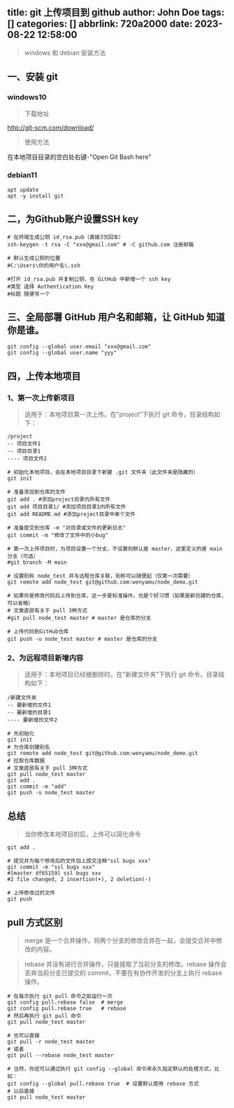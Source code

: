 title: git 上传项目到 github
author: John Doe
tags: []
categories: []
abbrlink: 720a2000
date: 2023-08-22 12:58:00
---
> windows 和 debian 安装方法
<!-- more -->
<!-- toc -->
## 一、安装 git
### windows10
> 下载地址

http://git-scm.com/download/
> 使用方法

在本地项目目录的空白处右键-"Open Git Bash here"

### debian11
```shell
apt update
apt -y install git
```

## 二，为Github账户设置SSH key
```shell
# 在终端生成公钥 id_rsa.pub（直接3次回车）
ssh-keygen -t rsa -C "xxx@gmail.com" # -C github.com 注册邮箱

# 默认生成公钥的位置
#C:\Users\你的用户名\.ssh

#打开 id_rsa.pub 并复制公钥，在 GitHub 中新增一个 ssh key
#类型 选择 Authentication Key
#标题 随便写一个
```
## 三、全局部署 GitHub 用户名和邮箱，让 GitHub 知道你是谁。
```shell
git config --global user.email "xxx@gmail.com"
git config --global user.name "yyy"
```
## 四，上传本地项目
### 1、第一次上传新项目
> 适用于：本地项目第一次上传。在"project"下执行 git 命令，目录结构如下：
```
/project
-- 项目文件1
-- 项目目录1
---- 项目文件2
```
```shell
# 初始化本地项目，会在本地项目目录下新建 .git 文件夹（此文件夹是隐藏的）
git init

# 准备添加到仓库的文件
git add . #添加project目录内所有文件
git add 项目目录1/ #添加项目目录1内所有文件
git add README.md #添加project目录中单个文件

# 准备提交到仓库 -m "对目录或文件的更新日志"
git commit -m "修改了文件中的小bug"

# 第一次上传项目时，为项目设置一个分支，不设置则默认是 master，这里定义的是 main 分支（可选）
#git branch -M main

# 设置别称 node_test 并与远程仓库关联，别称可以随便起（仅第一次需要）
git remote add node_test git@github.com:wenyamu/node_demo.git

# 如果你是修改代码后上传到仓库，这一步是标准操作，也是个好习惯（如果是新创建的仓库，可以省略）
# 文章底部有关于 pull 3种方式
#git pull node_test master # master 是仓库的分支

# 上传代码到GitHub仓库
git push -u node_test master # master 是仓库的分支
```
### 2、为远程项目新增内容
> 适用于：本地项目已经被删除时。在"新建文件夹"下执行 git 命令，目录结构如下：
```
/新建文件夹
-- 要新增的文件1
-- 要新增的目录1
---- 要新增的文件2
```

```shell
# 先初始化
git init
# 为仓库创建别名
git remote add node_test git@github.com:wenyamu/node_demo.git
# 拉取仓库数据
# 文章底部有关于 pull 3种方式
git pull node_test master
git add .
git commit -m "add"
git push -u node_test master
```

## 总结
> 当你修改本地项目的后，上传可以简化命令
```shell
git add .

# 提交并为每个修改后的文件加上提交注释"ssl bugs xxx"
git commit -m "ssl bugs xxx"
#[master df65159] ssl bugs xxx
#2 file changed, 2 insertion(+), 2 deletion(-)

# 上传修改过的文件
git push

```
## pull 方式区别

> merge 是一个合并操作，将两个分支的修改合并在一起，会提交合并中修改的内容。

> rebase 并没有进行合并操作，只是提取了当前分支的修改。rebase 操作会丢弃当前分支已提交的 commit，不要在有协作开发的分支上执行 rebase 操作。

```shell
# 在每次执行 git pull 命令之前运行一次
git config pull.rebase false  # merge
git config pull.rebase true   # rebase
# 然后再执行 git pull 命令
git pull node_test master

# 也可以直接
git pull -r node_test master
# 或者
git pull --rebase node_test master

# 当然，你还可以通过执行 git config --global 命令来永久指定默认的处理方式，比如：
git config --global pull.rebase true  # 设置默认使用 rebase 方式
# 以后直接
git pull node_test master

```